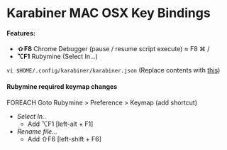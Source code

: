 # Karabiner MAC OSX Key Bindings

#### Features:

- **⇧F8** Chrome Debugger (pause / resume script execute) ≈ F8 ⌘ /
- **⌥F1** Rubymine (Select In...) 

`vi $HOME/.config/karabiner/karabiner.json` 
(Replace contents with [this](https://raw.githubusercontent.com/desoleary/karabiner-dev-exts/master/karabiner.json)) 

#### Rubymine required keymap changes

FOREACH Goto Rubymine > Preference > Keymap (add shortcut)
  - *Select In..*
    - Add ⌥F1 [left-alt + F1]
  - *Rename file...*
    - Add ⇧F6 [left-shift + F6]

